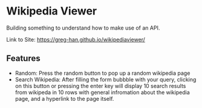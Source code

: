 # Wikipedia Viewer

Building something to understand how to make use of an API.

Link to Site: https://greg-han.github.io/wikipediaviewer/

## Features

* Random: Press the random button to pop up a random wikipedia page
* Search Wikipedia: After filling the form bubbble with your query, clicking on this button or pressing the enter key will display 10 search results from wikipeda in 10 rows with general infromation about the wikipedia page, and a hyperlink to the page itself.
